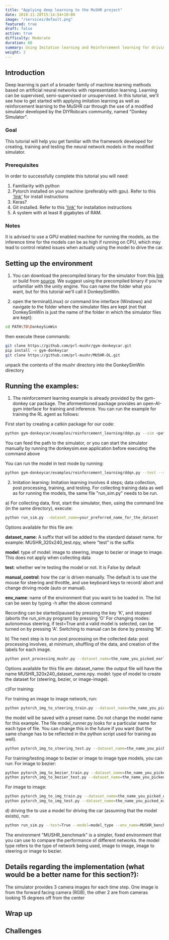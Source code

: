 ```yaml
---
title: "Applying deep learning to the MuSHR project"
date: 2018-11-28T15:14:54+10:00
image: "/services/default.png"
featured: true
draft: false
active: true
difficulty: Moderate
duration: 60
summary: Using Imitation learning and Reinforcement learning for driving the MuSHR car.
weight: 2
---
```


## Introduction

Deep learning is part of a broader family of machine learning methods based on artificial neural networks with representation learning. Learning can be supervised, semi-supervised or unsupervised. In this tutorial, we'll see how to get started with applying imitation learning as well as reinforcement learning to the MuSHR car through the use of a modified simulator developed by the DIYRobcars community, named "Donkey Simulator". 

### Goal
This tutorial will help you get familiar with the framework developed for creating, training and testing the neural network models in the modified simulator.

### Prerequisites
In order to successfully complete this tutorial you will need: 

1. Familiarity with python
2. Pytorch installed on your machine (preferably with gpu). Refer to this ['link'](https://pytorch.org/get-started/locally/) for install instructions
3. Keras?
3. Git installed. Refer to this ['link'](https://git-scm.com/book/en/v2/Getting-Started-Installing-Git) for installation instructions
4. A system with at least 8 gigabytes of RAM.


### Notes
It is advised to use a GPU enabled machine for running the models, as the inference time for the models can be as high if running on CPU, which may lead to control related issues when actually using the model to drive the car.

## Setting up the environment

1. You can download the precompiled binary for the simulator from this [link](https://drive.google.com/file/d/1gKCxjyaRV37veT3759DrYHIGdrn9ized/view?usp=sharing) or build from [source](www.google.com). We suggest using the precompiled binary if you're unfamiliar with the unity engine. You can name the folder what you want, but for this tutorial we'll call it DonkeySimWin.

2. open the terminal(Linux) or command line interface (Windows) and navigate to the folder where the simulator files are kept (not that DonkeySimWin is just the name of the folder in which the simulator files are kept):
```bash
cd PATH\TO\DonkeySimWin
```
then execute these commands:
```bash
git clone https://github.com/prl-mushr/gym-donkeycar.git
pip install -e gym-donkeycar
git clone https://github.com/prl-mushr/MUSHR-DL.git
```
unpack the contents of the mushr directory into the DonkeySimWin directory

## Running the examples:

1. The reinforcement learning example is already provided by the gym-donkey car package. The aformentioned package provides an open-AI-gym interface for training and inference. You can run the example for training the RL agent as follows:

First start by creating a catkin package for our code:
```bash
python gym-donkeycar/examples/reinforcement_learning/ddqn.py --sim <path to simulator>
```
You can feed the path to the simulator, or you can start the simulator manually by running the donkeysim.exe application before executing the command above

You can run the model in test mode by running:
```bash
python gym-donkeycar/examples/reinforcement_learning/ddqn.py --test --sim <path to simulator>
```

2. Imitation learning: Imitation learning involves 4 steps; data collection, post processing, training, and testing. For collecting training data as well as for running the models, the same file "run_sim.py" needs to be run. 

a) For collecting data, first, start the simulator, then, using the command line (in the same directory), execute:
```bash
python run_sim.py --dataset_name=your_preferred_name_for_the_dataset
```
Options available for this file are:

**dataset_name**: A suffix that will be added to the standard dataset name. for example: MUSHR_320x240_test.npy, where "test" is the suffix

**model**: type of model: image to steering, image to bezier or image to image. This does not apply when collecting data

**test**: whether we're testing the model or not. It is False by default

**manual_control**: how the car is driven manually. The default is to use the mouse for steering and throttle, and use keyboard keys to record/
abort and change driving mode (auto or manual).

**env_name**: name of the environment that you want to be loaded in. The list can be seen by typing -h after the above command

Recording can be started/paused by pressing the key 'K', and stopped (aborts the run_sim.py program) by pressing 'O'
For changing modes: autonomous steering, if test=True and a valid model is selected, can be turned on by pressing 'A'. Switching to manual can be done by pressing 'M'.


b) The next step is to run post processing on the collected data: post processing involves, at minimum, shuffling of the data, and creation of the labels for each image.
```bash
python post_processing_mushr.py --dataset_name=the_name_you_picked_earlier --model=model_type 
```
Options available for this file are:
dataset_name: the output file will have the name MUSHR_320x240_dataset_name.npy.
model: type of model to create the dataset for (steering, bezier, or image-image).


c)For training:

For training an image to image network, run:
```bash
python pytorch_img_to_steering_train.py --dataset_name=the_name_you_picked_earlier
```
the model will be saved with a preset name. Do not change the model name for this example. The file model_runner.py looks for a particular name for each type of file. You can change this in the future if you want (but the same change has to be reflected in the python script used for training as well).

```bash
python pytorch_img_to_steering_test.py --dataset_name=the_name_you_picked_earlier
```

For training/testing image to bezier or image to image type models, you can run:
For image to bezier:
```bash
python pytorch_img_to_bezier_train.py --dataset_name=the_name_you_picked_earlier
python pytorch_img_to_bezier_test.py --dataset_name=the_name_you_picked_earlier
```

For image to image:
```bash
python pytorch_img_to_img_train.py --dataset_name=the_name_you_picked_earlier
python pytorch_img_to_img_test.py --dataset_name=the_name_you_picked_earlier
```
d) driving the 
to use a model for driving the car (assuming that the model exists), run:
```bash
python run_sim.py --test=True --model=model_type --env_name=MUSHR_benchmark
```
The environment "MUSHR_benchmark" is a simpler, fixed environment that you can use to compare the performance of different networks.
the model type refers to the type of network being used, image to image, image to steering or image to bezier.  

## Details regarding the implementation (what would be a better name for this section?):
The simulator provides 3 camera images for each time step. One image is from the forward facing camera (RGB), the other 2 are from cameras looking 15 degrees off from the center

## Wrap up

## Challenges
